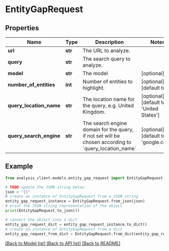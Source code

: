 # EntityGapRequest


## Properties

Name | Type | Description | Notes
------------ | ------------- | ------------- | -------------
**url** | **str** | The URL to analyze. | 
**query** | **str** | The search query to analyze. | 
**model** | **str** | The model | [optional] 
**number_of_entities** | **int** | Number of entities to highlight. | [optional] [default to 5]
**query_location_name** | **str** | The location name for the query, e.g. United Kingdom. | [optional] [default to 'United States']
**query_search_engine** | **str** | The search engine domain for the query, if not set will be chosen according to &#x60;query_location_name&#x60; | [optional] [default to 'google.com']

## Example

```python
from analysis_client.models.entity_gap_request import EntityGapRequest

# TODO update the JSON string below
json = "{}"
# create an instance of EntityGapRequest from a JSON string
entity_gap_request_instance = EntityGapRequest.from_json(json)
# print the JSON string representation of the object
print(EntityGapRequest.to_json())

# convert the object into a dict
entity_gap_request_dict = entity_gap_request_instance.to_dict()
# create an instance of EntityGapRequest from a dict
entity_gap_request_from_dict = EntityGapRequest.from_dict(entity_gap_request_dict)
```
[[Back to Model list]](../README.md#documentation-for-models) [[Back to API list]](../README.md#documentation-for-api-endpoints) [[Back to README]](../README.md)


